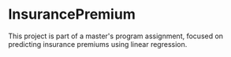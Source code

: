 # InsurancePremium
This project is part of a master's program assignment, focused on predicting insurance premiums using linear regression.

